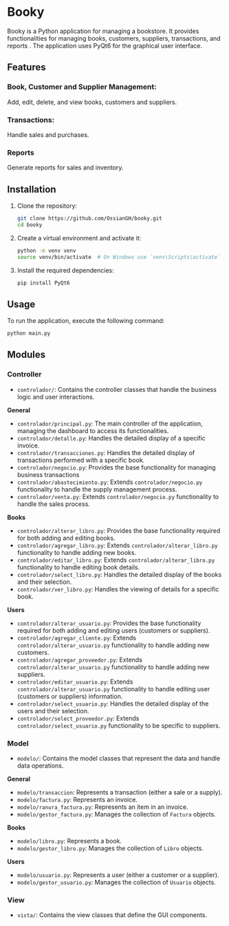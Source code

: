 # Booky

Booky is a Python application for managing a bookstore. It provides functionalities for managing books, customers, suppliers, transactions, and reports  . The application uses PyQt6 for the graphical user interface.

## Features

### Book, Customer and Supplier Management:

Add, edit, delete, and view books, customers and suppliers.

### Transactions:

Handle sales and purchases.

### Reports

Generate reports for sales and inventory.

## Installation

1. Clone the repository:
    ```sh
    git clone https://github.com/OssianGH/booky.git
    cd booky
    ```
2. Create a virtual environment and activate it:
   ```sh
   python -m venv venv
   source venv/bin/activate  # On Windows use `venv\Scripts\activate`
   ```
3. Install the required dependencies:
    ```sh
    pip install PyQt6
    ```

## Usage

To run the application, execute the following command:
```sh
python main.py
```

## Modules

### Controller

- `controlador/`: Contains the controller classes that handle the business logic and user interactions.

**General**

- `controlador/principal.py`: The main controller of the application, managing the dashboard to access its functionalities.
- `controlador/detalle.py`: Handles the detailed display of a specific invoice.
- `controlador/transacciones.py`: Handles the detailed display of transactions performed with a specific book.
- `controlador/negocio.py`: Provides the base functionality for managing business transactions
- `controlador/abastecimiento.py`: Extends `controlador/negocio.py` functionality to handle the supply management process.
- `controlador/venta.py`: Extends `controlador/negocio.py` functionality to handle the sales process.

**Books**

- `controlador/alterar_libro.py`: Provides the base functionality required for both adding and editing books.
- `controlador/agregar_libro.py`: Extends `controlador/alterar_libro.py` functionality to handle adding new books.
- `controlador/editar_libro.py`: Extends `controlador/alterar_libro.py` functionality to handle editing book details.
- `controlador/select_libro.py`: Handles the detailed display of the books and their selection.
- `controlador/ver_libro.py`: Handles the viewing of details for a specific book.

**Users**

- `controlador/alterar_usuario.py`: Provides the base functionality required for both adding and editing users (customers or suppliers).
- `controlador/agregar_cliente.py`: Extends `controlador/alterar_usuario.py` functionality to handle adding new customers.
- `controlador/agregar_proveedor.py`: Extends `controlador/alterar_usuario.py` functionality to handle adding new suppliers.
- `controlador/editar_usuario.py`: Extends `controlador/alterar_usuario.py` functionality to handle editing user (customers or suppliers) information.
- `controlador/select_usuario.py`: Handles the detailed display of the users and their selection.
- `controlador/select_proveedor.py`: Extends `controlador/select_usuario.py` functionality to be specific to suppliers.

### Model

- `modelo/`: Contains the model classes that represent the data and handle data operations.

**General**

- `modelo/transaccion`: Represents a transaction (either a sale or a supply).
- `modelo/factura.py`: Represents an invoice.
- `modelo/ranura_factura.py`: Represents an item in an invoice.
- `modelo/gestor_factura.py`: Manages the collection of `Factura` objects.

**Books**

- `modelo/libro.py`: Represents a book.
- `modelo/gestor_libro.py`: Manages the collection of `Libro` objects.

**Users**

- `modelo/usuario.py`: Represents a user (either a customer or a supplier).
- `modelo/gestor_usuario.py`: Manages the collection of `Usuario` objects.

### View

- `vista/`: Contains the view classes that define the GUI components.
